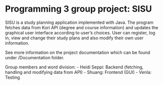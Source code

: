 # Programming 3 group project: SISU

SISU is a study planning application implemented with Java. The program fetches data from Kori API (degree and course information) and updates the graphical user interface according to user’s choices. User can register, log in, view and change their study plans and also modify their own user information.

See more information on the project documentation which can be found under /Documentation folder.

Group members and word division:
    - Heidi Seppi: Backend (fetching, handling and modifying data from API)
    - Shuang: Frontend (GUI)
    - Venla: Testing
